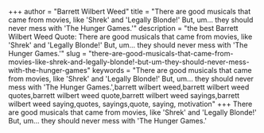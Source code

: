 +++
author = "Barrett Wilbert Weed"
title = "There are good musicals that came from movies, like 'Shrek' and 'Legally Blonde!' But, um... they should never mess with 'The Hunger Games.'"
description = "the best Barrett Wilbert Weed Quote: There are good musicals that came from movies, like 'Shrek' and 'Legally Blonde!' But, um... they should never mess with 'The Hunger Games.'"
slug = "there-are-good-musicals-that-came-from-movies-like-shrek-and-legally-blonde!-but-um-they-should-never-mess-with-the-hunger-games"
keywords = "There are good musicals that came from movies, like 'Shrek' and 'Legally Blonde!' But, um... they should never mess with 'The Hunger Games.',barrett wilbert weed,barrett wilbert weed quotes,barrett wilbert weed quote,barrett wilbert weed sayings,barrett wilbert weed saying,quotes, sayings,quote, saying, motivation"
+++
There are good musicals that came from movies, like 'Shrek' and 'Legally Blonde!' But, um... they should never mess with 'The Hunger Games.'
